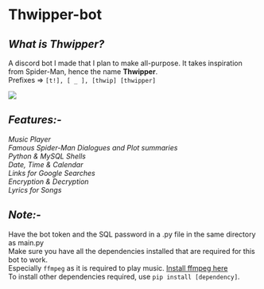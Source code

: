 # Thwipper-bot

_<h2>What is Thwipper?</h2>_
A discord bot I made that I plan to make all-purpose. It takes inspiration from Spider-Man, hence the name <strong>Thwipper</strong>.<br>
Prefixes => `[t!], [ _ ], [thwip] [thwipper]`<br>

<img src="https://wallpapercave.com/wp/wp2513595.png"></img>

_<h2>Features:-</h2>_
_Music Player_<br> 
_Famous Spider-Man Dialogues and Plot summaries_<br>
_Python & MySQL Shells_<br> 
_Date, Time & Calendar_ <br>
_Links for Google Searches_<br>
_Encryption & Decryption_<br>
_Lyrics for Songs_<br>

_<h2>Note:-</h2>_
Have the bot token and the SQL password in a .py file in the same directory as main.py<br>
Make sure you have all the dependencies installed that are required for this bot to work.<br>
Especially `ffmpeg` as it is required to play music.
<a href="https://ffmpeg.org/download.html">Install ffmpeg here</a><br>
To install other dependencies required, use `pip install [dependency]`.
